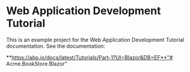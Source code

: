 # Web Application Development Tutorial

This is an example project for the Web Application Development Tutorial documentation. See the documentation:

**https://abp.io/docs/latest/Tutorials/Part-1?UI=Blazor&DB=EF**"# Acme.BookStore.Blazor" 
